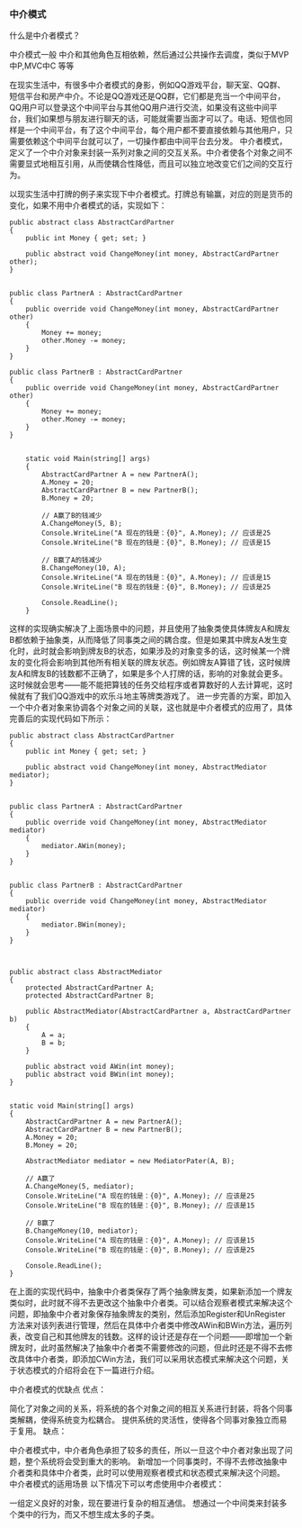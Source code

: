 ### 中介模式


什么是中介者模式？


中介模式一般 中介和其他角色互相依赖，然后通过公共操作去调度，类似于MVP中P,MVC中C  等等



在现实生活中，有很多中介者模式的身影，例如QQ游戏平台，聊天室、QQ群、短信平台和房产中介。不论是QQ游戏还是QQ群，它们都是充当一个中间平台，QQ用户可以登录这个中间平台与其他QQ用户进行交流，如果没有这些中间平台，我们如果想与朋友进行聊天的话，可能就需要当面才可以了。电话、短信也同样是一个中间平台，有了这个中间平台，每个用户都不要直接依赖与其他用户，只需要依赖这个中间平台就可以了，一切操作都由中间平台去分发。
中介者模式，定义了一个中介对象来封装一系列对象之间的交互关系。中介者使各个对象之间不需要显式地相互引用，从而使耦合性降低，而且可以独立地改变它们之间的交互行为。


以现实生活中打牌的例子来实现下中介者模式。打牌总有输赢，对应的则是货币的变化，如果不用中介者模式的话，实现如下：

    
    public abstract class AbstractCardPartner
    {
        public int Money { get; set; }
     
        public abstract void ChangeMoney(int money, AbstractCardPartner other);
    }
     
    
    public class PartnerA : AbstractCardPartner
    {
        public override void ChangeMoney(int money, AbstractCardPartner other)
        {
            Money += money;
            other.Money -= money;
        }
    }
     
    public class PartnerB : AbstractCardPartner
    {
        public override void ChangeMoney(int money, AbstractCardPartner other)
        {
            Money += money;
            other.Money -= money;
        }
    }
 
        
        static void Main(string[] args)
        {
            AbstractCardPartner A = new PartnerA();
            A.Money = 20;
            AbstractCardPartner B = new PartnerB();
            B.Money = 20;
         
            // A赢了B的钱减少
            A.ChangeMoney(5, B);
            Console.WriteLine("A 现在的钱是：{0}", A.Money); // 应该是25
            Console.WriteLine("B 现在的钱是：{0}", B.Money); // 应该是15
         
            // B赢了A的钱减少
            B.ChangeMoney(10, A);
            Console.WriteLine("A 现在的钱是：{0}", A.Money); // 应该是15
            Console.WriteLine("B 现在的钱是：{0}", B.Money); // 应该是25
         
            Console.ReadLine();
        }


这样的实现确实解决了上面场景中的问题，并且使用了抽象类使具体牌友A和牌友B都依赖于抽象类，从而降低了同事类之间的耦合度。但是如果其中牌友A发生变化时，此时就会影响到牌友B的状态，如果涉及的对象变多的话，这时候某一个牌友的变化将会影响到其他所有相关联的牌友状态。例如牌友A算错了钱，这时候牌友A和牌友B的钱数都不正确了，如果是多个人打牌的话，影响的对象就会更多。这时候就会思考——能不能把算钱的任务交给程序或者算数好的人去计算呢，这时候就有了我们QQ游戏中的欢乐斗地主等牌类游戏了。
进一步完善的方案，即加入一个中介者对象来协调各个对象之间的关联，这也就是中介者模式的应用了，具体完善后的实现代码如下所示：

    
    public abstract class AbstractCardPartner
    {
        public int Money { get; set; }
     
        public abstract void ChangeMoney(int money, AbstractMediator mediator);
    }
 

    public class PartnerA : AbstractCardPartner
    {
        public override void ChangeMoney(int money, AbstractMediator mediator)
        {
            mediator.AWin(money);
        }
    }
 
    
    public class PartnerB : AbstractCardPartner
    {
        public override void ChangeMoney(int money, AbstractMediator mediator)
        {
            mediator.BWin(money);
        }
    }
 


    public abstract class AbstractMediator
    {
        protected AbstractCardPartner A;
        protected AbstractCardPartner B;
     
        public AbstractMediator(AbstractCardPartner a, AbstractCardPartner b)
        {
            A = a;
            B = b;
        }
     
        public abstract void AWin(int money);
        public abstract void BWin(int money);
    }
 

    static void Main(string[] args)
    {
        AbstractCardPartner A = new PartnerA();
        AbstractCardPartner B = new PartnerB();
        A.Money = 20;
        B.Money = 20;
     
        AbstractMediator mediator = new MediatorPater(A, B);
     
        // A赢了
        A.ChangeMoney(5, mediator);
        Console.WriteLine("A 现在的钱是：{0}", A.Money); // 应该是25
        Console.WriteLine("B 现在的钱是：{0}", B.Money); // 应该是15
     
        // B赢了
        B.ChangeMoney(10, mediator);
        Console.WriteLine("A 现在的钱是：{0}", A.Money); // 应该是15
        Console.WriteLine("B 现在的钱是：{0}", B.Money); // 应该是25
     
        Console.ReadLine();
    }


在上面的实现代码中，抽象中介者类保存了两个抽象牌友类，如果新添加一个牌友类似时，此时就不得不去更改这个抽象中介者类。可以结合观察者模式来解决这个问题，即抽象中介者对象保存抽象牌友的类别，然后添加Register和UnRegister方法来对该列表进行管理，然后在具体中介者类中修改AWin和BWin方法，遍历列表，改变自己和其他牌友的钱数。这样的设计还是存在一个问题——即增加一个新牌友时，此时虽然解决了抽象中介者类不需要修改的问题，但此时还是不得不去修改具体中介者类，即添加CWin方法，我们可以采用状态模式来解决这个问题，关于状态模式的介绍将会在下一篇进行介绍。

中介者模式的优缺点
优点：

简化了对象之间的关系，将系统的各个对象之间的相互关系进行封装，将各个同事类解耦，使得系统变为松耦合。
提供系统的灵活性，使得各个同事对象独立而易于复用。
缺点：

中介者模式中，中介者角色承担了较多的责任，所以一旦这个中介者对象出现了问题，整个系统将会受到重大的影响。
新增加一个同事类时，不得不去修改抽象中介者类和具体中介者类，此时可以使用观察者模式和状态模式来解决这个问题。
中介者模式的适用场景
以下情况下可以考虑使用中介者模式：

一组定义良好的对象，现在要进行复杂的相互通信。
想通过一个中间类来封装多个类中的行为，而又不想生成太多的子类。